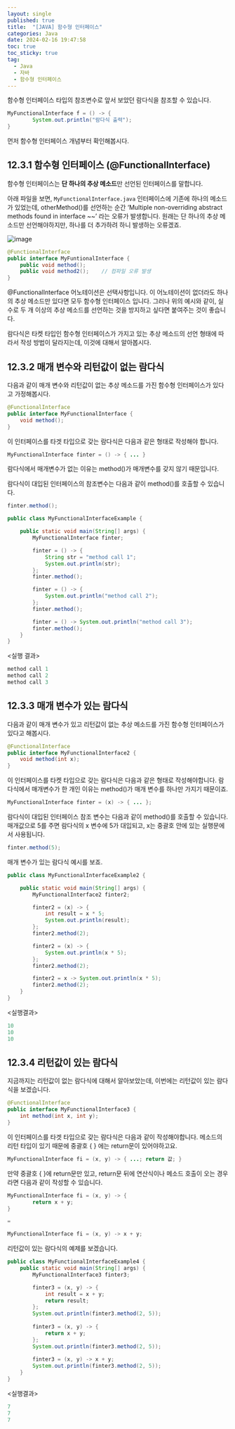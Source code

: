 ```yaml
---
layout: single
published: true
title:  "[JAVA] 함수형 인터페이스"
categories: Java
date: 2024-02-16 19:47:58
toc: true
toc_sticky: true
tag:   
  - Java
  - 자바
  - 함수형 인터페이스
---
```


함수형 인터페이스 타입의 참조변수로 앞서 보았던 람다식을 참조할 수 있습니다.

```java
MyFunctionalInterface f = () -> {
		System.out.println("람다식 출력");
}
```

먼저 함수형 인터페이스 개념부터 확인해봅시다.

## 12.3.1 함수형 인터페이스 (@FunctionalInterface)

함수형 인터페이스는 **단 하나의 추상 메소드**만 선언된 인터페이스를 말합니다. 

아래 파일을 보면, `MyFunctionalInterface.java` 인터페이스에 기존에 하나의 메소드가 있었는데, otherMethod()를 선언하는 순간 ‘Multiple non-overriding abstract methods found in interface ~~’ 라는 오류가 발생합니다. 원래는 단 하나의 추상 메소드만 선언해야하지만, 하나를 더 추가하려 하니 발생하는 오류겠죠.

![image](https://github.com/BaxDailyGit/BaxDailyGit/assets/99312529/5fb32dd6-ec2d-46aa-a216-1e7267443d81)


```java
@FunctionalInterface
public interface MyFuntionalInterface {
    public void method();
    public void method2();    // 컴파일 오류 발생
}
```

@FunctionalInterface 어노테이션은 선택사항입니다. 이 어노테이션이 없더라도 하나의 추상 메소드만 있다면 모두 함수형 인터페이스 입니다. 그러나 위의 예시와 같이, 실수로 두 개 이상의 추상 메소드를 선언하는 것을 방지하고 싶다면 붙여주는 것이 좋습니다. 

람다식은 타켓 타입인 함수형 인터페이스가 가지고 있는 추상 메소드의 선언 형태에 따라서 작성 방법이 달라지는데, 이것에 대해서 알아봅시다.

## 12.3.2 매개 변수와 리턴값이 없는 람다식

다음과 같이 매개 변수와 리턴값이 없는 추상 메소드를 가진 함수형 인터페이스가 있다고 가정해봅시다.

```java
@FunctionalInterface
public interface MyFunctionalInterface {
    void method();
}
```

이 인터페이스를 타겟 타입으로 갖는 람다식은 다음과 같은 형태로 작성해야 합니다.

```java
MyFunctionalInterface finter = () -> { ... }
```

람다식에서 매개변수가 없는 이유는 method()가 매개변수를 갖지 않기 때문입니다. 

람다식이 대입된 인터페이스의 참조변수는 다음과 같이 method()를 호출할 수 있습니다. 

```java
finter.method();
```

```java
public class MyFunctionalInterfaceExample {

    public static void main(String[] args) {
        MyFunctionalInterface finter;

        finter = () -> {
            String str = "method call 1";
            System.out.println(str);
        };
        finter.method();

        finter = () -> {
            System.out.println("method call 2");
        };
        finter.method();

        finter = () -> System.out.println("method call 3");
        finter.method();
    }
}
```

<실행 결과>

```java
method call 1
method call 2
method call 3
```

## 12.3.3 매개 변수가 있는 람다식

다음과 같이 매개 변수가 있고 리턴값이 없는 추상 메소드를 가진 함수형 인터페이스가 있다고 해봅시다.

```java
@FunctionalInterface
public interface MyFunctionalInterface2 {
    void method(int x);
}
```

이 인터페이스를 타켓 타입으로 갖는 람다식은 다음과 같은 형태로 작성해야합니다. 람다식에서 매개변수가 한 개인 이유는 method()가 매개 변수를 하나만 가지기 때문이죠.

```java
MyFunctionalInterface finter = (x) -> { ... };
```

람다식이 대입된 인터페이스 참조 변수는 다음과 같이 method()를 호출할 수 있습니다. 매개값으로 5를 주면 람다식의 x 변수에 5가 대입되고, x는 중괄호 안에 있는 실행문에서 사용됩니다.

```java
finter.method(5);
```

매개 변수가 있는 람다식 예시를 보죠.

```java
public class MyFunctionalInterfaceExample2 {

    public static void main(String[] args) {
        MyFunctionalInterface2 finter2;

        finter2 = (x) -> {
            int result = x * 5;
            System.out.println(result);
        };
        finter2.method(2);

        finter2 = (x) -> {
            System.out.println(x * 5);
        };
        finter2.method(2);

        finter2 = x -> System.out.println(x * 5);
        finter2.method(2);
    }
}
```

<실행결과>

```java
10
10
10
```

## 12.3.4 리턴값이 있는 람다식

지금까지는 리턴값이 없는 람다식에 대해서 알아보았는데, 이번에는 리턴값이 있는 람다식을 보겠습니다. 

```java
@FunctionalInterface
public interface MyFunctionalInterface3 {
    int method(int x, int y);
}
```

이 인터페이스를 타겟 타입으로 갖는 람다식은 다음과 같이 작성해야합니다. 메소드의 리턴 타입이 있기 때문에 중괄호 { } 에는 return문이 있어야하고요.

```java
MyFunctionalInterface fi = (x, y) -> { ...; return 값; }
```

만약 중괄호 { }에 return문만 있고, return문 뒤에 연산식이나 메소드 호출이 오는 경우라면 다음과 같이 작성할 수 있습니다.

```java
MyFunctionalInterface fi = (x, y) -> {
		return x + y;
}

=

MyFunctionalInterface fi = (x, y) -> x + y;
```

리턴값이 있는 람다식의 예제를 보겠습니다. 

```java
public class MyFunctionalInterfaceExample4 {
    public static void main(String[] args) {
        MyFunctionalInterface3 finter3;

        finter3 = (x, y) -> {
            int result = x + y;
            return result;
        };
        System.out.println(finter3.method(2, 5));
        
        finter3 = (x, y) -> {
            return x + y;
        };
        System.out.println(finter3.method(2, 5));
        
        finter3 = (x, y) -> x + y;
        System.out.println(finter3.method(2, 5));
    }
}
```

<실행결과>

```java
7
7
7
```